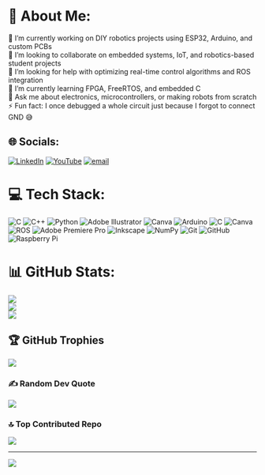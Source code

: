 # 💫 About Me:
🔭 I’m currently working on DIY robotics projects using ESP32, Arduino, and custom PCBs<br>👯 I’m looking to collaborate on embedded systems, IoT, and robotics-based student projects<br>🤝 I’m looking for help with optimizing real-time control algorithms and ROS integration<br>🌱 I’m currently learning FPGA, FreeRTOS, and embedded C <br>💬 Ask me about electronics, microcontrollers, or making robots from scratch<br>⚡ Fun fact: I once debugged a whole circuit just because I forgot to connect GND 😅


## 🌐 Socials:
[![LinkedIn](https://img.shields.io/badge/LinkedIn-%230077B5.svg?logo=linkedin&logoColor=white)](https://linkedin.com/in/navoda-dulanjana) [![YouTube](https://img.shields.io/badge/YouTube-%23FF0000.svg?logo=YouTube&logoColor=white)](https://youtube.com/@UCZXJ-kzhzdcrxuFn8MrDWWA) [![email](https://img.shields.io/badge/Email-D14836?logo=gmail&logoColor=white)](mailto:navodadulanjana@gmail.com) 

# 💻 Tech Stack:
![C](https://img.shields.io/badge/c-%2300599C.svg?style=flat&logo=c&logoColor=white) ![C++](https://img.shields.io/badge/c++-%2300599C.svg?style=flat&logo=c%2B%2B&logoColor=white) ![Python](https://img.shields.io/badge/python-3670A0?style=flat&logo=python&logoColor=ffdd54) ![Adobe Illustrator](https://img.shields.io/badge/adobe%20illustrator-%23FF9A00.svg?style=flat&logo=adobe%20illustrator&logoColor=white) ![Canva](https://img.shields.io/badge/Canva-%2300C4CC.svg?style=flat&logo=Canva&logoColor=white) ![Arduino](https://img.shields.io/badge/-Arduino-00979D?style=flat&logo=Arduino&logoColor=white) ![C](https://img.shields.io/badge/c-%2300599C.svg?style=flat&logo=c&logoColor=white) ![Canva](https://img.shields.io/badge/Canva-%2300C4CC.svg?style=flat&logo=Canva&logoColor=white) ![ROS](https://img.shields.io/badge/ros-%230A0FF9.svg?style=flat&logo=ros&logoColor=white) ![Adobe Premiere Pro](https://img.shields.io/badge/Adobe%20Premiere%20Pro-9999FF.svg?style=flat&logo=Adobe%20Premiere%20Pro&logoColor=white) ![Inkscape](https://img.shields.io/badge/Inkscape-e0e0e0?style=flat&logo=inkscape&logoColor=080A13) ![NumPy](https://img.shields.io/badge/numpy-%23013243.svg?style=flat&logo=numpy&logoColor=white) ![Git](https://img.shields.io/badge/git-%23F05033.svg?style=flat&logo=git&logoColor=white) ![GitHub](https://img.shields.io/badge/github-%23121011.svg?style=flat&logo=github&logoColor=white) ![Raspberry Pi](https://img.shields.io/badge/-Raspberry_Pi-C51A4A?style=flat&logo=Raspberry-Pi)
# 📊 GitHub Stats:
![](https://github-readme-stats.vercel.app/api?username=NNavoda&theme=one_dark_pro&hide_border=true&include_all_commits=true&count_private=true)<br/>
![](https://nirzak-streak-stats.vercel.app/?user=NNavoda&theme=one_dark_pro&hide_border=true)<br/>
![](https://github-readme-stats.vercel.app/api/top-langs/?username=NNavoda&theme=one_dark_pro&hide_border=true&include_all_commits=true&count_private=true&layout=compact)

## 🏆 GitHub Trophies
![](https://github-profile-trophy.vercel.app/?username=NNavoda&theme=radical&no-frame=false&no-bg=false&margin-w=4)

### ✍️ Random Dev Quote
![](https://quotes-github-readme.vercel.app/api?type=horizontal&theme=radical)

### 🔝 Top Contributed Repo
![](https://github-contributor-stats.vercel.app/api?username=NNavoda&limit=5&theme=dark&combine_all_yearly_contributions=true)

---
[![](https://visitcount.itsvg.in/api?id=NNavoda&icon=0&color=0)](https://visitcount.itsvg.in)

<!-- Proudly created with GPRM ( https://gprm.itsvg.in ) -->
